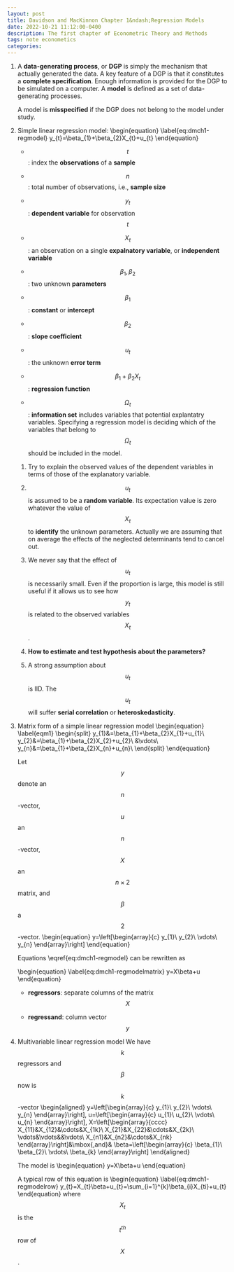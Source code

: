 ```yaml
---
layout: post
title: Davidson and MacKinnon Chapter 1&ndash;Regression Models
date: 2022-10-21 11:12:00-0400
description: The first chapter of Econometric Theory and Methods
tags: note econometics
categories: 
---
```

1.  A **data-generating process**, or **DGP** is simply the mechanism
    that actually generated the data. A key feature of a DGP is that it
    constitutes a **complete specification**. Enough information is
    provided for the DGP to be simulated on a computer. A **model** is
    defined as a set of data-generating processes.

    A model is **misspecified** if the DGP does not belong to the model
    under study.

2.  Simple linear regression model:
	\begin{equation}
	\label{eq:dmch1-regmodel}
	   	y_{t}=\beta_{1}+\beta_{2}X_{t}+u_{t}
	\end{equation}
    -   $$t$$: index the **observations** of a **sample**

    -   $$n$$: total number of observations, i.e., **sample size**

    -   $$y_{t}$$: **dependent variable** for observation $$t$$

    -   $$X_{t}$$: an observation on a single **expalnatory variable**, or
        **independent variable**

    -   $$\beta_{1},\beta_{2}$$: two unknown **parameters**

    -   $$\beta_{1}$$: **constant** or **intercept**

    -   $$\beta_{2}$$: **slope coefficient**

    -   $$u_{t}$$: the unknown **error term**

    -   $$\beta_{1}+\beta_{2}X_{t}$$: **regression function**

    -   $$\Omega_{t}$$: **information set** includes variables that
        potential explantatry variables. Specifying a regression model
        is deciding which of the variables that belong to $$\Omega_{t}$$
        should be included in the model.

    1.  Try to explain the observed values of the dependent variables in
        terms of those of the explanatory variable.

    2.  $$u_{t}$$ is assumed to be a **random variable**. Its expectation
        value is zero whatever the value of $$X_{t}$$ to **identify** the
        unknown parameters. Actually we are assuming that on average the
        effects of the neglected determinants tend to cancel out.

    3.  We never say that the effect of $$u_t$$ is necessarily small. Even
        if the proportion is large, this model is still useful if it
        allows us to see how $$y_t$$ is related to the observed variables
        $$X_t$$.

    4.  **How to estimate and test hypothesis about the parameters?**

    5.  A strong assumption about $$u_t$$ is IID. The $$u_{t}$$ will suffer
        **serial correlation** or **heteroskedasticity**.

3.  Matrix form of a simple linear regression model 
	\begin{equation}  
	\label{eqm1}
		\begin{split}
	    y_{1}&=\beta_{1}+\beta_{2}X_{1}+u_{1}\\ 
	    y_{2}&=\beta_{1}+\beta_{2}X_{2}+u_{2}\\
	    &\vdots\\ 
	    y_{n}&=\beta_{1}+\beta_{2}X_{n}+u_{n}\\
    \end{split}
	\end{equation}   

  

    Let $$y$$ denote an $$n$$-vector, $$u$$ an $$n$$-vector, $$X$$ an $$n\times 2$$
    matrix, and $$\beta$$ a $$2$$-vector. 
    \begin{equation}
    y=\left[\begin{array}{c}
    y_{1}\\
    y_{2}\\
    \vdots\\
    y_{n}
    \end{array}\right]
    \end{equation}




    Equations \eqref{eq:dmch1-regmodel} can be rewritten as 

    \begin{equation}
    \label{eq:dmch1-regmodelmatrix}
    y=X\beta+u
    \end{equation}

    - **regressors**: separate columns of the matrix $$X$$

    - **regressand**: column vector $$y$$

4.  Multivariable linear regression model We have $$k$$ regressors and
    $$\beta$$ now is $$k$$-vector 
    \begin{aligned}
    y=\left[\begin{array}{c}
    y_{1}\\
    y_{2}\\
    \vdots\\
    y_{n}
    \end{array}\right],
    u=\left[\begin{array}{c}
    u_{1}\\
    u_{2}\\
    \vdots\\
    u_{n}
    \end{array}\right],
    X=\left[\begin{array}{cccc}
    X_{11}&X_{12}&\cdots&X_{1k}\\
    X_{21}&X_{22}&\cdots&X_{2k}\\
    \vdots&\vdots&&\vdots\\
    X_{n1}&X_{n2}&\cdots&X_{nk}
    \end{array}\right]&\mbox{,and}&
    \beta=\left[\begin{array}{c}
    \beta_{1}\\
    \beta_{2}\\
    \vdots\\
    \beta_{k}
    \end{array}\right]
    \end{aligned}

    The model is 
    \begin{equation}
    y=X\beta+u
    \end{equation}

    A typical row of this equation is 
    \begin{equation}
    \label{eq:dmch1-regmodelrow}
    y_{t}=X_{t}\beta+u_{t}=\sum_{i=1}^{k}\beta_{i}X_{ti}+u_{t}
    \end{equation}
    where $$X_{t}$$ is the $$t^{th}$$ row of $$X$$.